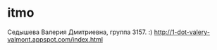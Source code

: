 # itmo
Седышева Валерия Дмитриевна,
группа 3157. :)
http://1-dot-valery-valmont.appspot.com/index.html
